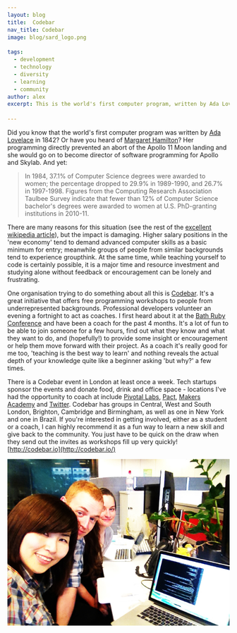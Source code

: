 ```yaml
---
layout: blog
title:  Codebar
nav_title: Codebar
image: blog/sard_logo.png

tags:
  - development
  - technology
  - diversity
  - learning
  - community
author: alex
excerpt: This is the world's first computer program, written by Ada Lovelace in 1842. And this is Margaret Hamilton standing next to a printout of the actual Apollo Guidance Computer source code. Her programming directly prevented an abort of the Apollo 11 Moon landing...

---
```



Did you know that the world's first computer program was written by [Ada Lovelace](https://en.wikipedia.org/wiki/Ada_Lovelace) in 1842? Or have you heard of [Margaret Hamilton](https://en.wikipedia.org/wiki/Margaret_Hamilton_(scientist))? Her programming directly prevented an abort of the Apollo 11 Moon landing and she would go on to become director of software programming for Apollo and Skylab. And yet:

> In 1984, 37.1% of Computer Science degrees were awarded to women; the percentage dropped to 29.9% in 1989-1990, and 26.7% in 1997-1998. Figures from the Computing Research Association Taulbee Survey indicate that fewer than 12% of Computer Science bachelor's degrees were awarded to women at U.S. PhD-granting institutions in 2010-11.

There are many reasons for this situation (see the rest of the [excellent wikipedia article](https://en.wikipedia.org/wiki/Women_in_computing)), but the impact is damaging. Higher salary positions in the 'new economy' tend to demand advanced computer skills as a basic minimum for entry; meanwhile groups of people from similar backgrounds tend to experience groupthink. At the same time, while teaching yourself to code is certainly possible, it is a major time and resource investment and studying alone without feedback or encouragement can be lonely and frustrating.

One organisation trying to do something about all this is [Codebar](http://codebar.io/). It's a great initiative that offers free programming workshops to people from underrepresented backgrounds. Professional developers volunteer an evening a fortnight to act as coaches. I first heard about it at the [Bath Ruby Conference](http://2015.bathruby.org/) and have been a coach for the past 4 months. It's a lot of fun to be able to join someone for a few hours, find out what they know and what they want to do, and (hopefully!) to provide some insight or encouragement or help them move forward with their project. As a coach it's really good for me too, 'teaching is the best way to learn' and nothing reveals the actual depth of your knowledge quite like a beginner asking 'but why?' a few times.

There is a Codebar event in London at least once a week. Tech startups sponsor the events and donate food, drink and office space - locations I've had the opportunity to coach at include [Pivotal Labs](http://pivotallabs.com/), [Pact](https://www.pactcoffee.com/), [Makers Academy](http://makersacademy.com/) and [Twitter](https://twitter.com/). Codebar has groups in Central, West and South London, Brighton, Cambridge and Birmingham, as well as one in New York and one in Brazil. If you're interested in getting involved, either as a student or a coach, I can highly recommend it as a fun way to learn a new skill and give back to the community. You just have to be quick on the draw when they send out the invites as workshops fill up very quickly! [http://codebar.io](http://codebar.io/)

![Alex with two students](/images/blog/alex/codebar.jpg)
